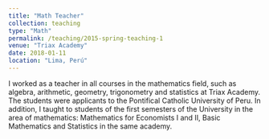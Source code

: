 ```yaml
---
title: "Math Teacher"
collection: teaching
type: "Math"
permalink: /teaching/2015-spring-teaching-1
venue: "Triax Academy"
date: 2018-01-11
location: "Lima, Perú"
---
```


I worked as a teacher in all courses in the mathematics field, such as algebra, arithmetic, geometry, trigonometry and statistics at Triax Academy. The students were applicants to the Pontifical Catholic University of Peru. In addition, I taught to students of the first semesters of the University in the area of mathematics: Mathematics for Economists I and II, Basic Mathematics and Statistics in the same academy.

